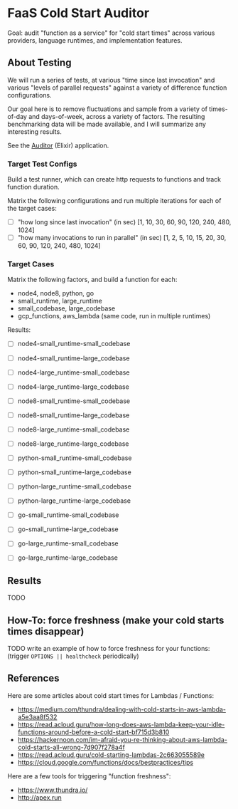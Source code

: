 # FaaS Cold Start Auditor

Goal: audit "function as a service" for "cold start times" across various providers, language runtimes, and implementation features.

## About Testing

We will run a series of tests, at various "time since last invocation"
and various "levels of parallel requests"
against a variety of difference function configurations.

Our goal here is to remove fluctuations and sample from a variety of times-of-day and days-of-week,
across a variety of factors.  The resulting benchmarking data will be made available,
and I will summarize any interesting results.

See the [Auditor](./auditor) (Elixir) application.

### Target Test Configs

Build a test runner, which can create http requests to functions and track function duration.

Matrix the following configurations and run multiple iterations for each of the target cases:
- [ ] "how long since last invocation" (in sec) [1, 10, 30, 60, 90, 120, 240, 480, 1024]
- [ ] "how many invocations to run in parallel" (in sec) [1, 2, 5, 10, 15, 20, 30, 60, 90, 120, 240, 480, 1024]

### Target Cases

Matrix the following factors, and build a function for each:
- node4, node8, python, go
- small_runtime, large_runtime
- small_codebase, large_codebase
- gcp_functions, aws_lambda (same code, run in multiple runtimes)

Results:
- [ ] node4-small_runtime-small_codebase
- [ ] node4-small_runtime-large_codebase
- [ ] node4-large_runtime-small_codebase
- [ ] node4-large_runtime-large_codebase

- [ ] node8-small_runtime-small_codebase
- [ ] node8-small_runtime-large_codebase
- [ ] node8-large_runtime-small_codebase
- [ ] node8-large_runtime-large_codebase

- [ ] python-small_runtime-small_codebase
- [ ] python-small_runtime-large_codebase
- [ ] python-large_runtime-small_codebase
- [ ] python-large_runtime-large_codebase

- [ ] go-small_runtime-small_codebase
- [ ] go-small_runtime-large_codebase
- [ ] go-large_runtime-small_codebase
- [ ] go-large_runtime-large_codebase

## Results

TODO

## How-To: force freshness (make your cold starts times disappear)

TODO write an example of how to force freshness for your functions:
(trigger `OPTIONS || healthcheck` periodically)

## References

Here are some articles about cold start times for Lambdas / Functions:

- https://medium.com/thundra/dealing-with-cold-starts-in-aws-lambda-a5e3aa8f532
- https://read.acloud.guru/how-long-does-aws-lambda-keep-your-idle-functions-around-before-a-cold-start-bf715d3b810
- https://hackernoon.com/im-afraid-you-re-thinking-about-aws-lambda-cold-starts-all-wrong-7d907f278a4f
- https://read.acloud.guru/cold-starting-lambdas-2c663055589e
- https://cloud.google.com/functions/docs/bestpractices/tips

Here are a few tools for triggering "function freshness":

- https://www.thundra.io/
- http://apex.run
